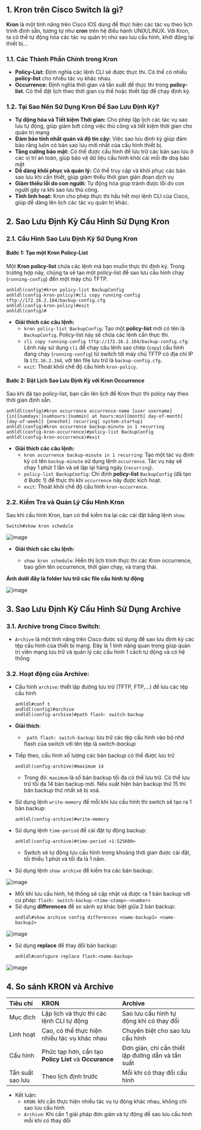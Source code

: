 ## 1. Kron trên Cisco Switch là gì?

**Kron** là một tính năng trên Cisco IOS dùng để thực hiện các tác vụ theo lịch trình định sẵn, tương tự như **cron** trên hệ điều hành UNIX/LINUX. Với Kron, ta có thể tự động hóa các tác vụ quản trị như sao lưu cấu hình, khởi động lại thiết bị...
### 1.1. Các Thành Phần Chính trong Kron

- **Policy-List:** Định nghĩa các lệnh CLI sẽ được thực thi. Có thể có nhiều **policy-list** cho nhiều tác vụ khác nhau.
- **Occurrence:** Định nghĩa thời gian và tần suất để thực thi trong **policy-list**. Có thể đặt lịch theo thời gian cụ thể hoặc thiết lập để chạy định kỳ.

### 1.2. Tại Sao Nên Sử Dụng Kron Để Sao Lưu Định Kỳ?

- **Tự động hóa và Tiết kiệm Thời gian:** Cho phép lập lịch các tác vụ sao lưu tự động, giúp giảm bớt công việc thủ công và tiết kiệm thời gian cho quản trị mạng
- **Đảm bảo tính nhất quán và độ tin cậy:** Việc sao lưu định kỳ giúp đảm bảo rằng luôn có bản sao lưu mới nhất của cấu hình thiết bị.
- **Tăng cường bảo mật:** Có thể được cấu hình để lưu trữ các bản sao lưu ở các vị trí an toàn, giúp bảo vệ dữ liệu cấu hình khỏi cái mối đe doạ bảo mật
- **Dễ dàng khôi phục và quản lý:** Có thể truy cập và khôi phục các bản sao lưu khi cần thiết, giúp giảm thiểu thời gian gián đoạn dịch vụ
- **Giảm thiểu lỗi do con người:** Tự động hóa giúp tránh được lỗi do con người gây ra khi sao lưu thủ công.
- **Tính linh hoạt:** Kron cho phép thực thi hầu hết mọi lệnh CLI của Cisco, giúp dễ dàng lên lịch các tác vụ quản trị khác.


## 2. Sao Lưu Định Kỳ Cấu Hình Sử Dụng Kron

### 2.1. Cấu Hình Sao Lưu Định Kỳ Sử Dụng Kron

#### Bước 1: Tạo một Kron Policy-List

Một **Kron policy-list** chứa các lệnh mà bạn muốn thực thi định kỳ. Trong trường hợp này, chúng ta sẽ tạo một policy-list để sao lưu cấu hình chạy (`running-config`) đến một máy chủ TFTP.

```shell
anhldl(config)#kron policy-list BackupConfig
anhldl(config-kron-policy)#cli copy running-config tftp://172.16.2.164/backup-config.cfg
anhldl(config-kron-policy)#exit
anhldl(config)#

```

- **Giải thích các câu lệnh:**
  - `kron policy-list BackupConfig`: Tạo một **policy-list** mới có tên là `BackupConfig`. Policy-list này sẽ chứa các lệnh cần thực thi.
  - `cli copy running-config tftp://172.16.2.164/backup-config.cfg`: Lệnh này sử dụng `cli` để chạy câu lệnh sao chép (`copy`) cấu hình đang chạy (`running-config`) từ switch tới máy chủ TFTP có địa chỉ IP là `172.16.2.164`, với tên file lưu trữ là `backup-config.cfg`.
  - `exit`: Thoát khỏi chế độ cấu hình `kron-policy`.

#### **Bước 2: Đặt Lịch Sao Lưu Định Kỳ với Kron Occurrence**

Sau khi đã tạo policy-list, bạn cần lên lịch để Kron thực thi policy này theo thời gian định sẵn.

```shell
anhldl(config)#kron occurrence occurrence-name [user username] {in[[numdays:]numhours:]nummin| at hours:min[[month] day-of-month] [day-of-week]} {oneshot| recurring| system-startup}
anhldl(config)#kron occurrence backup-minute in 1 recurring
anhldl(config-kron-occurrence)#policy-list BackupConfig
anhldl(config-kron-occurrence)#exit

```

- **Giải thích các câu lệnh:**
  - `kron occurrence backup-minute in 1 recurring`: Tạo một tác vụ định kỳ có tên `backup-minute` sử dụng lệnh `occurrence`. Tác vụ này sẽ chạy 1 phút 1 lần và sẽ lặp lại hàng ngày (`recurring`).
  - `policy-list BackupConfig`: Chỉ định **policy-list** `BackupConfig` (đã tạo ở Bước 1) để thực thi khi `occurrence` này được kích hoạt. 
  - `exit`: Thoát khỏi chế độ cấu hình `kron-occurrence`.

### 2.2. Kiểm Tra và Quản Lý Cấu Hình Kron

Sau khi cấu hình Kron, bạn có thể kiểm tra lại các cài đặt bằng lệnh `show`.
```shell
Switch#show kron schedule
```
![image](https://github.com/user-attachments/assets/4540c4c3-cea0-44ca-ae7b-0bd66252b01b)

- **Giải thích các câu lệnh:**

  - `show kron schedule`: Hiển thị lịch trình thực thi các Kron occurrence, bao gồm tên occurrence, thời gian chạy, và trạng thái.
 
**Ảnh dưới đây là folder lưu trữ các  file cấu hình tự động**

![image](https://github.com/user-attachments/assets/1557c5f9-e37a-4662-99b0-475a0398d951)

## 3. Sao Lưu Định Kỳ Cấu Hình Sử Dụng Archive
### 3.1. Archive trong Cisco Switch: 
- `Archive` là một tính năng trên Cisco được sử dụng để sao lưu định kỳ các tệp cấu hình của thiết bị mạng. Đây là 1 tính năng quan trọng giúp quản trị viên mạng lưu trữ và quản lý các cấu hình 1 cách tự động và có hệ thống
### 3.2. Hoạt động của Archive: 
- Cấu hình `archive`: thiết lập đường lưu trữ (TFTP, FTP,...) để lưu các tệp cấu hình
  ```shell
  anhldl#conf t
  andldl(config)#archive
  andldl(config-archive)#path flash: switch-backup
  ```
- **Giải thích**:
  - ` path flash: switch-backup`: lưu trữ các tệp cấu hình vào bộ nhớ flash của switch với tên tệp là *switch-backup*
- Tiếp theo, cấu hình số lượng các bản backup có thể được lưu trữ
  ```shell
  andldl(config-archive)#maximum 14 
  ```
  - Trong đó: `maximum` là số bản backup tối đa có thể lưu trữ. Có thể lưu trữ tối đa 14 bản backup mới. Nếu xuất hiện bản backup thứ 15 thì bản backup thứ nhất sẽ bị xoá.
- Sử dụng lệnh `write-memory` để mỗi khi lưu cấu hình thì switch sẽ tạo ra 1 bản backup:
  
  ```shell
  anhldl(config-archive)#write-memory
  ```
- Sử dụng lệnh `time-period` để cài đặt tự động backup:
  
  ```shell
  anhldl(config-archive)#time-period <1-525600>
  ```
  - Switch sẽ tự động lưu cấu hình trong khoảng thời gian được cài đặt, tối thiếu 1 phút và tối đa là 1 năm.
- Sử dụng lệnh `show archive` để kiểm tra các bản backup:

![image](https://github.com/user-attachments/assets/c3f737ad-22bf-4dc9-a61a-0c4680861037)

- Mỗi khi lưu cấu hình, hệ thống sẽ cập nhật và được ra 1 bản backup với cú pháp: `flash: switch-backup-<time-stamp>-<number>`
- Sử dụng **differences** để so sánh sự khác biệt giữa 2 bản backup:
  ```shell
  andldl#show archive config differences <name-backup1> <name-backup2>
  ```
![image](https://github.com/user-attachments/assets/ea0f023a-220e-4055-8d80-41641fbea4fb)

- Sử dụng **replace** để thay đổi bản backup:
  ```
  anhldl#configure replace flash:<name-backup>
  ```
![image](https://github.com/user-attachments/assets/61e1be46-8f77-4a95-814e-d552de73ffe8)

## 4. So sánh KRON và Archive

|Tiêu chí|KRON|Archive|
|:---|:---|:---|
|Mục đích|Lập lịch và thực thi các lệnh CLI tự động|Sao lưu cấu hình tự động khi có thay đổi|
|Linh hoạt|Cao, có thể thực hiện nhiều tác vụ khác nhau|Chuyên biệt cho sao lưu cấu hình|
|Cấu hình|Phức tạp hơn, cần tạo **Policy List** và **Occurance**|Đơn giản, chỉ cần thiết lập đường dẫn và tần suất|
|Tần suất sao lưu|Theo lịch định trước|Mỗi khi có thay đổi cấu hình|

- Kết luận:
  - `KRON`: khi cần thực hiện nhiều tác vụ tự động khác nhau, không chỉ sao lưu cấu hình
  - `Archive`: Khi cần 1 giải pháp đơn giản và tự động để sao lưu cấu hình mỗi khi có thay đổi
